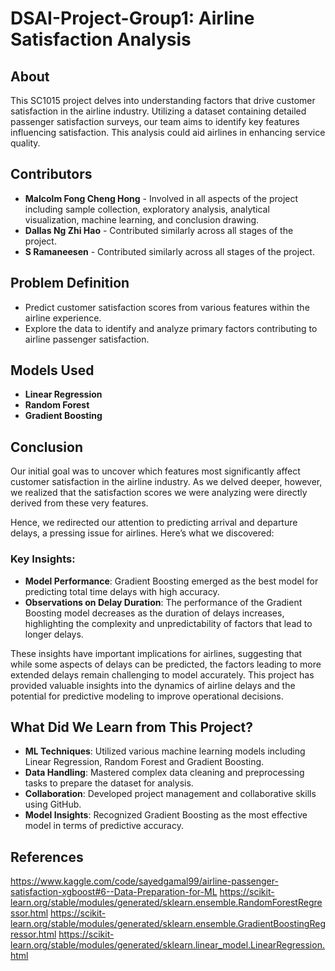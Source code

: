 # DSAI-Project-Group1: Airline Satisfaction Analysis

## About
This SC1015 project delves into understanding factors that drive customer satisfaction in the airline industry. Utilizing a dataset containing detailed passenger satisfaction surveys, our team aims to identify key features influencing satisfaction. This analysis could aid airlines in enhancing service quality.

## Contributors
- **Malcolm Fong Cheng Hong** - Involved in all aspects of the project including sample collection, exploratory analysis, analytical visualization, machine learning, and conclusion drawing.
- **Dallas Ng Zhi Hao** - Contributed similarly across all stages of the project.
- **S Ramaneesen** - Contributed similarly across all stages of the project.

## Problem Definition
- Predict customer satisfaction scores from various features within the airline experience.
- Explore the data to identify and analyze primary factors contributing to airline passenger satisfaction.

## Models Used
- **Linear Regression**
- **Random Forest**
- **Gradient Boosting**

## Conclusion
Our initial goal was to uncover which features most significantly affect customer satisfaction in the airline industry. As we delved deeper, however, we realized that the satisfaction scores we were analyzing were directly derived from these very features.

Hence, we redirected our attention to predicting arrival and departure delays, a pressing issue for airlines. Here’s what we discovered:
### Key Insights:
- **Model Performance**: Gradient Boosting emerged as the best model for predicting total time delays with high accuracy.
- **Observations on Delay Duration**: The performance of the Gradient Boosting model decreases as the duration of delays increases, highlighting the complexity and unpredictability of factors that lead to longer delays.

These insights have important implications for airlines, suggesting that while some aspects of delays can be predicted, the factors leading to more extended delays remain challenging to model accurately. This project has provided valuable insights into the dynamics of airline delays and the potential for predictive modeling to improve operational decisions.

## What Did We Learn from This Project?
- **ML Techniques**: Utilized various machine learning models including Linear Regression, Random Forest and Gradient Boosting.
- **Data Handling**: Mastered complex data cleaning and preprocessing tasks to prepare the dataset for analysis.
- **Collaboration**: Developed project management and collaborative skills using GitHub.
- **Model Insights**: Recognized Gradient Boosting as the most effective model in terms of predictive accuracy.

## References
https://www.kaggle.com/code/sayedgamal99/airline-passenger-satisfaction-xgboost#6--Data-Preparation-for-ML
https://scikit-learn.org/stable/modules/generated/sklearn.ensemble.RandomForestRegressor.html
https://scikit-learn.org/stable/modules/generated/sklearn.ensemble.GradientBoostingRegressor.html
https://scikit-learn.org/stable/modules/generated/sklearn.linear_model.LinearRegression.html
